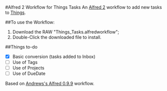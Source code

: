 #Alfred 2 Workflow for Things Tasks
An [Alfred 2](http://www.alfredapp.com) workflow to add new tasks to [Things](http://culturedcode.com/things/).

##To use the Workflow:
1. Download the RAW "Things_Tasks.alfredworkflow";
2. Double-Click the downloaded file to install. 

##Things to-do
- [x] Basic conversion (tasks added to Inbox)
- [ ] Use of Tags
- [ ] Use of Projects
- [ ] Use of DueDate

Based on [Andrews's Alfred 0.9.9](http://preppeller.tumblr.com/post/5398279830/alfred-and-things) workflow.
